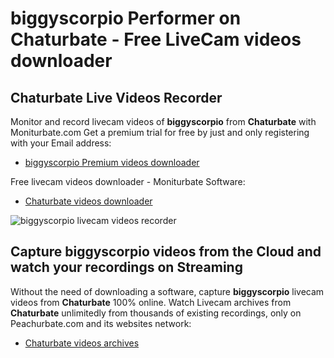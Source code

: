 # biggyscorpio Performer on Chaturbate - Free LiveCam videos downloader

## Chaturbate Live Videos Recorder

Monitor and record livecam videos of **biggyscorpio** from **Chaturbate** with Moniturbate.com
Get a premium trial for free by just and only registering with your Email address:
* [biggyscorpio Premium videos downloader](https://moniturbate.com/request-demo-licence-key.html)

Free livecam videos downloader - Moniturbate Software:
* [Chaturbate videos downloader](https://moniturbate.com/moniturbate-download-software.html)

![biggyscorpio livecam videos recorder](https://peachurnet.com/templates/moniturbate-software.png)


## Capture biggyscorpio videos from the Cloud and watch your recordings on Streaming

Without the need of downloading a software, capture **biggyscorpio** livecam videos from **Chaturbate** 100% online.
Watch Livecam archives from **Chaturbate** unlimitedly from thousands of existing recordings, only on Peachurbate.com and its websites network:
* [Chaturbate videos archives](https://peachurnet.com/)